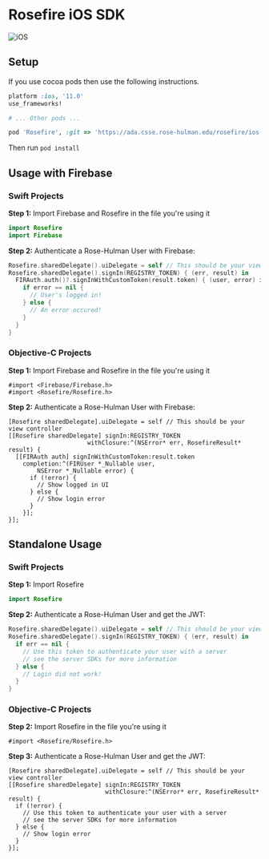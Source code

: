 # Rosefire iOS SDK

![iOS](https://img.shields.io/badge/swift-v3.0.0beta-blue.svg)

## Setup

If you use cocoa pods then use the following instructions.

```ruby
platform :ios, '11.0'
use_frameworks!

# ... Other pods ...

pod 'Rosefire', :git => 'https://ada.csse.rose-hulman.edu/rosefire/ios-sdk.git'
```

Then run `pod install`

## Usage with Firebase

### Swift Projects

**Step 1:** Import Firebase and Rosefire in the file you're using it
```swift
import Rosefire
import Firebase
```

**Step 2:** Authenticate a Rose-Hulman User with Firebase:

```swift
Rosefire.sharedDelegate().uiDelegate = self // This should be your view controller
Rosefire.sharedDelegate().signIn(REGISTRY_TOKEN) { (err, result) in
  FIRAuth.auth()?.signInWithCustomToken(result.token) { (user, error) in
    if error == nil {
      // User's logged in!
    } else {
      // An error occured!
    }
  }
}
```

### Objective-C Projects

**Step 1:** Import Firebase and Rosefire in the file you're using it
```objc
#import <Firebase/Firebase.h>
#import <Rosefire/Rosefire.h>
```

**Step 2:** Authenticate a Rose-Hulman User with Firebase:

```objc
[Rosefire sharedDelegate].uiDelegate = self // This should be your view controller
[[Rosefire sharedDelegate] signIn:REGISTRY_TOKEN
                      withClosure:^(NSError* err, RosefireResult* result) {
  [[FIRAuth auth] signInWithCustomToken:result.token
    completion:^(FIRUser *_Nullable user,
        NSError *_Nullable error) {
      if (!error) {
        // Show logged in UI
      } else {
        // Show login error
      }
    }];
}];
```
## Standalone Usage

### Swift Projects

**Step 1:** Import Rosefire
```swift
import Rosefire
```

**Step 2:** Authenticate a Rose-Hulman User and get the JWT:

```swift
Rosefire.sharedDelegate().uiDelegate = self // This should be your view controller
Rosefire.sharedDelegate().signIn(REGISTRY_TOKEN) { (err, result) in
  if err == nil {
    // Use this token to authenticate your user with a server
    // see the server SDKs for more information
  } else {
    // Login did not work!
  }
}
```

### Objective-C Projects

**Step 2:** Import Rosefire in the file you're using it
```objc
#import <Rosefire/Rosefire.h>
```

**Step 3:** Authenticate a Rose-Hulman User and get the JWT:

```objc
[Rosefire sharedDelegate].uiDelegate = self // This should be your view controller
[[Rosefire sharedDelegate] signIn:REGISTRY_TOKEN
                           withClosure:^(NSError* err, RosefireResult* result) {
  if (!error) {
    // Use this token to authenticate your user with a server
    // see the server SDKs for more information
  } else {
    // Show login error
  }
}];
```

